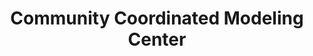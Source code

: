 ---
layout: default
description: Resource for space weather models and related services
shortname: ccmc
timestamp: Fri, 04 Feb 2022 17:09:23 GMT
title: Community Coordinated Modeling Center
tool/software: Community Coordinated Modeling Center
uuid: 4fb97d29-5d49-4695-98d6-4111eda2c930
website_link: https://ccmc.gsfc.nasa.gov/
---